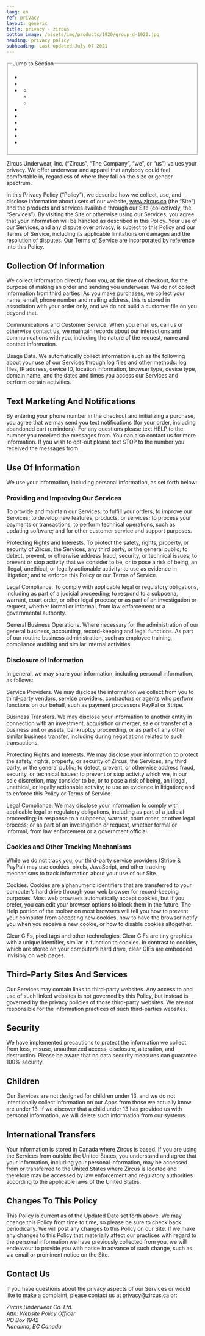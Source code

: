 ```yaml
---
lang: en
ref: privacy
layout: generic
title: privacy · zircus
bottom_image: /assets/img/products/1920/group-d-1920.jpg
heading: privacy policy
subheading: Last updated July 07 2021
---
```


<fieldset>
<legend>Jump to Section</legend>
<ul>
<li><zircus-router-page-link href="collection-of-information" text="Collection of
  Information" title="Go to Collection of
  Information"></zircus-router-page-link></li>
<li><zircus-router-page-link href="text-marketing-and-notifications" text="Text
  Marketing and Notifications" title="Go to Text Marketing and
  Notifications"></zircus-router-page-link></li>
<li><zircus-router-page-link href="use-of-information" text="Use of Information"
  title="Go to Use of Information"></zircus-router-page-link>

  <ul>
  <li><zircus-router-page-link href="providing-and-improving-our-services"
    text="Providing and Improving Our Services" title="Go to Providing and
    Improving Our Services"></zircus-router-page-link></li>
  <li><zircus-router-page-link href="disclosure-of-information" text="Disclosure
    of Information" title="Go to Disclosure of
    Information"></zircus-router-page-link></li>
  <li><zircus-router-page-link href="cookies-and-other-tracking-mechanisms"
    text="Cookies and Other Tracking Mechanisms" title="Go to Cookies and Other
    Tracking Mechanisms"></zircus-router-page-link></li>
  </ul>
</li>

<li><zircus-router-page-link href="third-party-sites-and-services"
  text="Third-Party Sites and Services" title="Go to Third-Party Sites and
  Services"></zircus-router-page-link></li>
<li><zircus-router-page-link href="security" text="Security" title="Go to Security
  Information"></zircus-router-page-link></li>
<li><zircus-router-page-link href="children" text="Children" title="Go to
  Children"></zircus-router-page-link></li>
<li><zircus-router-page-link href="international-transfers" text="International
  Transfers" title="Go to International
  Transfers"></zircus-router-page-link></li>
<li><zircus-router-page-link href="changes-to-this-policy" text="Changes To This
  Policy" title="Go to Changes to This Policy"></zircus-router-page-link></li>
<li><zircus-router-page-link href="contact-us" text="Contact Us" title="Go to
  Contact Us"></zircus-router-page-link></li>
</ul>
</fieldset>

Zircus Underwear, Inc. (“Zircus”, “The Company”, “we”, or “us”) values your
privacy. We offer underwear and apparel that anybody could feel comfortable in,
regardless of where they fall on the size or gender spectrum.

In this Privacy Policy (“Policy”), we describe how we collect, use, and disclose
information about users of our website, www.zircus.ca (the “Site”) and the
products and services available through our Site (collectively, the “Services”).
By visiting the Site or otherwise using our Services, you agree that your
information will be handled as described in this Policy. Your use of our
Services, and any dispute over privacy, is subject to this Policy and our Terms
of Service, including its applicable limitations on damages and the resolution
of disputes. Our Terms of Service are incorporated by reference into this
Policy.

## Collection Of Information

We collect information directly from you, at the time of checkout, for the
purpose of making an order and sending you underwear. We do not collect
information from third parties. As you make purchases, we collect your name,
email, phone number and mailing address, this is stored in association with your
order only, and we do not build a customer file on you beyond that.

Communications and Customer Service. When you email us, call us or otherwise
contact us, we maintain records about our interactions and communications with
you, including the nature of the request, name and contact information.

Usage Data. We automatically collect information such as the following about
your use of our Services through log files and other methods: log files, IP
address, device ID, location information, browser type, device type, domain
name, and the dates and times you access our Services and perform certain
activities.

## Text Marketing And Notifications

By entering your phone number in the checkout and initializing a purchase, you
agree that we may send you text notifications (for your order, including
abandoned cart reminders). For any questions please text HELP to the number you
received the messages from. You can also contact us for more information. If
you wish to opt-out please text STOP to the number you received the messages
from.

## Use Of Information

We use your information, including personal information, as
set forth below:

### Providing and Improving Our Services

To provide and maintain our Services; to fulfill your orders; to improve our
Services; to develop new features, products, or services; to process your
payments or transactions; to perform technical operations, such as updating
software; and for other customer service and support purposes.

Protecting Rights and Interests. To protect the safety, rights, property, or
security of Zircus, the Services, any third party, or the general public; to
detect, prevent, or otherwise address fraud, security, or technical issues; to
prevent or stop activity that we consider to be, or to pose a risk of being, an
illegal, unethical, or legally actionable activity; to use as evidence in
litigation; and to enforce this Policy or our Terms of Service.

Legal Compliance. To comply with applicable legal or regulatory obligations,
including as part of a judicial proceeding; to respond to a subpoena, warrant,
court order, or other legal process; or as part of an investigation or request,
whether formal or informal, from law enforcement or a governmental authority.

General Business Operations. Where necessary for the administration of our
general business, accounting, record-keeping and legal functions. As part of our
routine business administration, such as employee training, compliance auditing
and similar internal activities.

### Disclosure of Information

In general, we may share your information, including personal information, as
follows:

Service Providers. We may disclose the information we collect from you to
third-party vendors, service providers, contractors or agents who perform
functions on our behalf, such as payment processors PayPal or Stripe.

Business Transfers. We may disclose your information to another entity in
connection with an investment, acquisition or merger, sale or transfer of
a business unit or assets, bankruptcy proceeding, or as part of any other
similar business transfer, including during negotiations related to such
transactions.

Protecting Rights and Interests. We may disclose your information to protect the
safety, rights, property, or security of Zircus, the Services, any third party,
or the general public; to detect, prevent, or otherwise address fraud, security,
or technical issues; to prevent or stop activity which we, in our sole
discretion, may consider to be, or to pose a risk of being, an illegal,
unethical, or legally actionable activity; to use as evidence in litigation; and
to enforce this Policy or Terms of Service.

Legal Compliance. We may disclose your information to comply with applicable
legal or regulatory obligations, including as part of a judicial proceeding; in
response to a subpoena, warrant, court order, or other legal process; or as part
of an investigation or request, whether formal or informal, from law enforcement
or a government official.

### Cookies and Other Tracking Mechanisms

While we do not track you, our third-party service providers (Stripe & PayPal)
may use cookies, pixels, JavaScript, and other tracking mechanisms to track
information about your use of our Site.

Cookies. Cookies are alphanumeric identifiers that are transferred to your
computer’s hard drive through your web browser for record-keeping purposes.
Most web browsers automatically accept cookies, but if you prefer, you can edit
your browser options to block them in the future. The Help portion of the
toolbar on most browsers will tell you how to prevent your computer from
accepting new cookies, how to have the browser notify you when you receive a new
cookie, or how to disable cookies altogether.

Clear GIFs, pixel tags and other technologies. Clear GIFs are tiny graphics with
a unique identifier, similar in function to cookies. In contrast to cookies,
which are stored on your computer’s hard drive, clear GIFs are embedded
invisibly on web pages.

## Third-Party Sites And Services

Our Services may contain links to third-party websites. Any access to and use of
such linked websites is not governed by this Policy, but instead is governed by
the privacy policies of those third-party websites. We are not responsible for
the information practices of such third-parties websites.

## Security

We have implemented precautions to protect the information we collect from loss,
misuse, unauthorized access, disclosure, alteration, and destruction. Please be
aware that no data security measures can guarantee 100% security.

## Children

Our Services are not designed for children under 13, and we do not
intentionally collect information on our Apps from those we actually know are
under 13. If we discover that a child under 13 has provided us with personal
information, we will delete such information from our systems.

## International Transfers

Your information is stored in Canada where Zircus is based. If you
are using the Services from outside the United States, you understand and agree
that your information, including your personal information, may be accessed from
or transferred to the United States where Zircus is located and therefore may
be accessed by law enforcement and regulatory authorities according to the
applicable laws of the United States.

## Changes To This Policy

This Policy is current as of the Updated Date set forth above. We may change
this Policy from time to time, so please be sure to check back periodically. We
will post any changes to this Policy on our Site. If we make any changes to this
Policy that materially affect our practices with regard to the personal
information we have previously collected from you, we will endeavour to provide
you with notice in advance of such change, such as via email or prominent notice
on the Site.

## Contact Us

If you have questions about the privacy aspects of our Services or
would like to make a complaint, please contact us at
[privacy@zircus.ca](mailto:privacy@zircus.ca) or:

<address>
Zircus Underwear Co. Ltd.<br />
Attn: Website Policy Officer<br />
PO Box 1942<br />
Nanaimo, BC Canada
</address>
